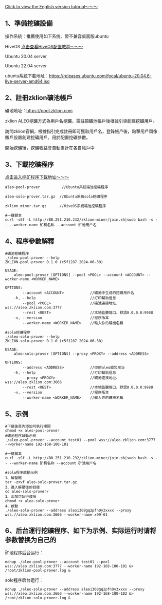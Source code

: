 [Click to view the English version tutorial～～～](https://github.com/zklion-miner/Aleo-miner/blob/master/README_en.md)


## 1、準備挖礦設備

操作系統：推薦使用如下系统、暫不兼容桌面版ubuntu

 HiveOS [点击查看HiveOS配置教程～～～](https://github.com/zklion-miner/Aleo-miner/blob/master/HiveOS/README.md)

 Ubuntu 20.04 server
 
 Ubuntu 22.04 server


ubuntu系統下載地址：https://releases.ubuntu.com/focal/ubuntu-20.04.6-live-server-amd64.iso


## 2、註冊zklion礦池帳戶
礦池地址：https://pool.zklion.com

zklion ALEO挖礦方式為用戶名挖礦，需註冊礦池帳戶後根據引導創建挖礦用戶。

訪問zklion官網，根據指引完成註冊即可獲取用戶名，登錄帳戶後，點擊用戶頭像賬戶設置創建挖礦用戶，用於配置挖礦參數。

開始挖礦後，挖礦收益會自動累計在各自帳戶中



## 3、下載挖礦程序

[点击进入挖矿程序下載地址～～～](https://github.com/zklion-miner/Aleo-miner/releases)
```shell
aleo-pool-prover          //Ubuntu系統礦池挖礦程序

aleo-solo-prover.tar.gz  //Ubuntu系統solo挖礦程序

zklion_miner.tar.gz      //HiveOS系統礦池挖礦程序

#一键脚本
curl -sSf -L http://80.251.210.232/zklion-miner/join.sh|sudo bash -s -- --worker-name 矿机名称 --account 矿池用户名
```



## 4、程序參數解釋

```shell
#礦池挖礦程序
./aleo-pool-prover --help
ZKLION-pool-prover 0.1.0 (c5f1287 2024-06-30)

USAGE:
    aleo-pool-prover [OPTIONS] --pool <POOL> --account <ACCOUNT> --worker-name <WORKER_NAME>

OPTIONS:
        --account <ACCOUNT>            //礦池中生成的挖礦用戶名
    -h, --help                         //打印幫助信息
        --pool <POOL>                  //礦池連接地址、wss://aleo.zklion.com:3777
        --rest <REST>                  //本地監聽端口、默認0.0.0.0:9988
    -v, --version                      //程序版本
        --worker-name <WORKER_NAME>    //輸入你的礦機名稱

```

```shell
#solo挖礦程序
./aleo-solo-prover --help
ZKLION-solo-prover 0.1.0 (c5f1287 2024-06-30)

USAGE:
    aleo-solo-prover [OPTIONS] --proxy <PROXY> --address <ADDRESS>

OPTIONS:
        --address <ADDRESS>            //你的aleo錢包地址
    -h, --help                         //打印幫助信息
        --proxy <PROXY>                //礦池連接地址、wss://aleo.zklion.com:3666
        --rest <REST>                  //本地監聽端口、默認0.0.0.0:9988
    -v, --version                      //程序版本
        --worker-name <WORKER_NAME>    //輸入你的礦機名稱
```

## 5、示例 

```shell
#下載後首先添加可執行權限
chmod +x aleo-pool-prover
#礦池程序啟動示例
./aleo-pool-prover --account test01 --pool wss://aleo.zklion.com:3777 --worker-name 192-168-100-101

#一键脚本
curl -sSf -L http://80.251.210.232/zklion-miner/join.sh|sudo bash -s -- --worker-name 矿机名称 --account 矿池用户名

#solo程序啟動示例
1、解壓縮
tar -zxvf aleo-solo-prover.tar.gz
2、進入解壓後的目錄
cd aleo-solo-prover/
3、添加可執行權限
chmod +x aleo-solo-prover
4、啟動
./aleo-solo-prover --address aleo1308gq2pfn0y3xxxx --proxy wss://aleo.zklion.com:3666 --worker-name x99-01
```

## 6、后台運行挖礦程序、如下为示例、实际运行时请将参数替换为自己的

矿池程序后台运行：
```shell
nohup ./aleo-pool-prover --account test01 --pool wss://aleo.zklion.com:3777 --worker-name 192-168-100-101 &> /root/zklion-pool-prover.log &
```

solo程序后台运行：
```shell
nohup ./aleo-solo-prover --address aleo1308gq2pfn0y3xxxx --proxy wss://aleo.zklion.com:3666 --worker-name 192-168-100-102 &> /root/zklion-solo-prover.log &
```



